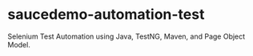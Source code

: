 # saucedemo-automation-test
Selenium Test Automation using Java, TestNG, Maven, and Page Object Model.

